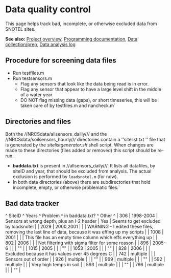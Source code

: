 # Data quality control

This page helps track bad, incomplete, or otherwise excluded data from
SNOTEL sites.

 **See also:** [Project overview](overview),
        [Programming
        documentation](west_stationdata:programdocs), [Data
        collection/prep](west_stationdata:data), [Data
        analysis log](west_stationdata:analysislog_1)

## Procedure for screening data files

- Run testfiles.m
- Run testsensors.m
  - Flag any sensors that look like the data being read is in error.
  - Flag any sensor that appear to have a large level shift in the middle of a water year
  - DO NOT flag missing data (gaps), or short timeseries, this will be taken care of by testfiles.m and nancheck.m`

## Directories and files

Both the //NRCSdata/allsensors_dailly/// and the
//NRCSdata/soilsensors_hourly/// directories contain a ''sitelist.txt
'' file that is generated by the *sitelistgenerator.sh* shell script.
When changes are made to these directories (files added or removed) this
script should be re-run.

* **baddata.txt** is present in //allsensors_daily///. It lists all datafiles, by siteID and year, that should be excluded from analysis. The actual exclusion is performed by `loadsnotel.m` (for now).
* In both data directories (above) there are subdirectories that hold incomplete, empty, or otherwise problematic files.`

## Bad data tracker

\^ SiteID \^ Years \^ Problem \^ in baddata.txt? \^ Other \^ | 306 |
1998-2004 | Sensors at wrong depth, plus an I-2 header | Yes | Seems to
get excluded by loadsnotel | | 2029 | 2000,2001 | | | WARNING - I edited
these files, removing the last line of data, because it was effing up my
scripts | | 1008 | 2001 | | | This file has an empty time column which
effs everything up | | 802 | 2006 | | | Not filtering with sigma filter
for some reason | | 896 | 2005-6 | | | "" | | 1015 | 2005 | | | "" | |
1053 | 2005 | | | "" | | 828 | 2006 | | | Excluded because it has values
over 45 degrees C | | 742 | multiple | | | Sensors out of order | | 926
| multiple | | | "" | | 969 | multiple | | | "" | | 592 | multiple | | |
Very high temps in soil | | 593 | multiple | | | "" | | 766 | multiple |
| | "" |
